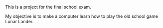 This is a project for the final school exam.

My objective is to make a computer learn how to play the old school game Lunar Lander.
